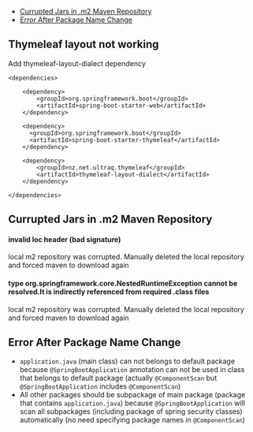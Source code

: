 * [Currupted Jars in .m2 Maven Repository](#)
* [Error After Package Name Change](https://github.com/hovermind/springboot-webmvc/blob/master/spring_boot_troubleshoot.md#currupted-jars-in-m2-maven-repository)

## Thymeleaf layout not working
Add thymeleaf-layout-dialect dependency
```
<dependencies>

    <dependency>
        <groupId>org.springframework.boot</groupId>
        <artifactId>spring-boot-starter-web</artifactId>
    </dependency>
    
    <dependency>
      <groupId>org.springframework.boot</groupId>
      <artifactId>spring-boot-starter-thymeleaf</artifactId>
    </dependency>
    
    <dependency>
        <groupId>nz.net.ultraq.thymeleaf</groupId>
        <artifactId>thymeleaf-layout-dialect</artifactId>
    </dependency>
    
</dependencies>
```
## Currupted Jars in .m2 Maven Repository
#### invalid loc header (bad signature)
local m2 repository was corrupted. Manually deleted the local repository and forced maven to download again

#### type org.springframework.core.NestedRuntimeException cannot be resolved.It is indirectly referenced from required .class files
local m2 repository was corrupted. Manually deleted the local repository and forced maven to download again

## Error After Package Name Change
* `application.java` (main class) can not belongs to default package because `@SpringBootApplication` annotation can not be used in class that belongs to default package (actually `@ComponentScan` but `@SpringBootApplication` includes `@ComponentScan`)  
* All other packages should be subpackage of main package (package that contains `application.java`) because `@SpringBootApplication` will scan all subpackages (including package of spring security classes) automatically (no need specifying package names in `@ComponentScan`)
